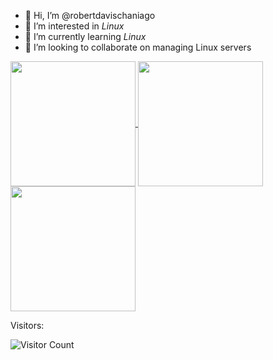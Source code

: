 - 👋 Hi, I’m @robertdavischaniago
- 👀 I’m interested in *Linux*
- 🌱 I’m currently learning *Linux*
- 💞️ I’m looking to collaborate on managing Linux servers

<!--START_SECTION:waka-->
<!--END_SECTION:waka-->

<a href="https://github.com/robertdavischaniago">
  <img height=200 align="center" src="https://github-readme-stats-one-pi-30.vercel.app/api?username=robertdavischaniago&rank_icon=percentile&include_all_commits=true" />
</a>
<a href="https://github.com/robertdavischaniago">
  <img height=200 align="center" src="https://github-readme-stats-one-pi-30.vercel.app/api/top-langs?username=robertdavischaniago&langs_count=8&layout=compact&card_width=320" />
</a>
<a href="https://github.com/robertdavischaniago">
  <img height=200 align="center" src="https://streak-stats.demolab.com/?user=robertdavischaniago" />
</a>

Visitors:

![Visitor Count](https://profile-counter.glitch.me/robertdavischaniago/count.svg)
